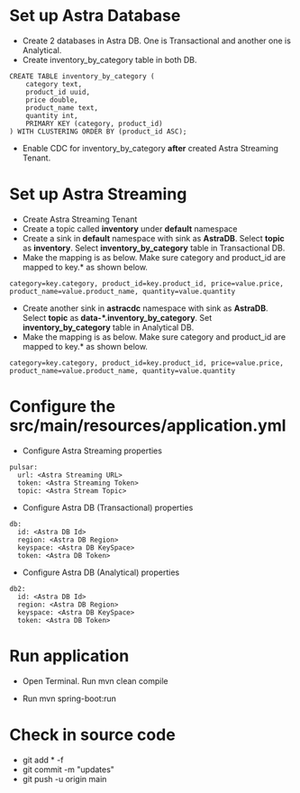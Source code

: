 # Set up Astra Database 

- Create 2 databases in Astra DB.   One is Transactional and another one is Analytical. 
- Create inventory_by_category table in both DB. 
```
CREATE TABLE inventory_by_category (
    category text,
    product_id uuid,
    price double,
    product_name text,
    quantity int,
    PRIMARY KEY (category, product_id)
) WITH CLUSTERING ORDER BY (product_id ASC);
```
- Enable CDC for inventory_by_category **after** created Astra Streaming Tenant. 

# Set up Astra Streaming 

- Create Astra Streaming Tenant 
- Create a topic called **inventory** under **default** namespace
- Create a sink in **default** namespace with sink as **AstraDB**.  Select **topic** as **inventory**.  Select **inventory_by_category** table in Transactional DB. 
- Make the mapping is as below.  Make sure category and product_id are mapped to key.* as shown below. 
```
category=key.category, product_id=key.product_id, price=value.price, product_name=value.product_name, quantity=value.quantity
```
- Create another sink in **astracdc** namespace with sink as **AstraDB**. Select **topic** as **data-*.inventory_by_category**.  Set **inventory_by_category** table in Analytical DB. 
- Make the mapping is as below.  Make sure category and product_id are mapped to key.* as shown below. 
```
category=key.category, product_id=key.product_id, price=value.price, product_name=value.product_name, quantity=value.quantity
```

# Configure the src/main/resources/application.yml

- Configure Astra Streaming properties
``` 
pulsar: 
  url: <Astra Streaming URL>
  token: <Astra Streaming Token>
  topic: <Astra Stream Topic>
```

- Configure Astra DB (Transactional) properties
``` 
db: 
  id: <Astra DB Id>
  region: <Astra DB Region>
  keyspace: <Astra DB KeySpace>
  token: <Astra DB Token>
```
- Configure Astra DB (Analytical) properties
``` 
db2: 
  id: <Astra DB Id>
  region: <Astra DB Region>
  keyspace: <Astra DB KeySpace>
  token: <Astra DB Token>
```

# Run application

- Open Terminal.  Run mvn clean compile

- Run mvn spring-boot:run

# Check in source code

- git add * -f  
- git commit -m "updates"
- git push -u origin main